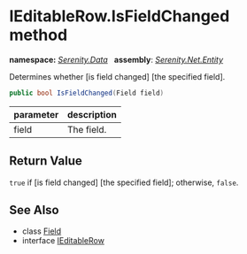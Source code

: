 # IEditableRow.IsFieldChanged method
**namespace:** *[Serenity.Data](../../README.md#serenity.data-namespace)*   **assembly**: *[Serenity.Net.Entity](../../README.md)*

Determines whether [is field changed] [the specified field].

```csharp
public bool IsFieldChanged(Field field)
```

| parameter | description |
| --- | --- |
| field | The field. |

## Return Value

`true` if [is field changed] [the specified field]; otherwise, `false`.

## See Also

* class [Field](../Field.md)
* interface [IEditableRow](../IEditableRow.md)